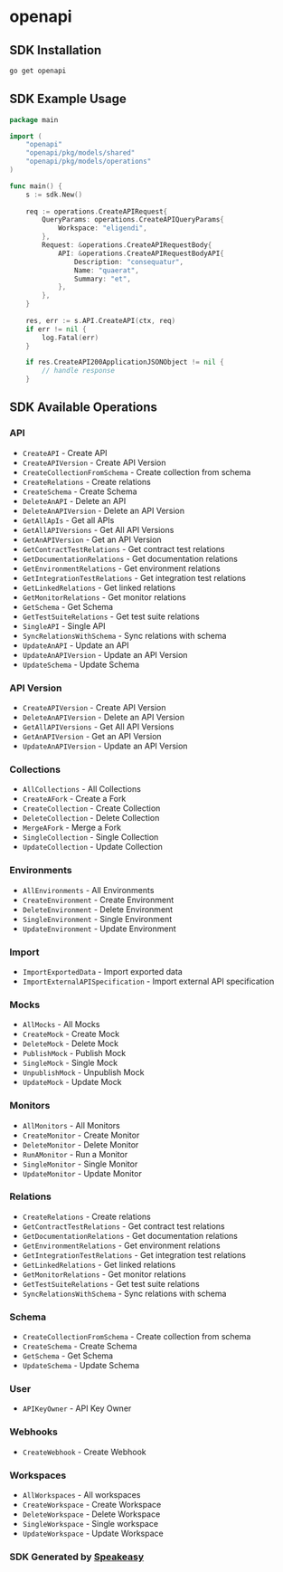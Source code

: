 # openapi

<!-- Start SDK Installation -->
## SDK Installation

```bash
go get openapi
```
<!-- End SDK Installation -->

## SDK Example Usage
<!-- Start SDK Example Usage -->
```go
package main

import (
    "openapi"
    "openapi/pkg/models/shared"
    "openapi/pkg/models/operations"
)

func main() {
    s := sdk.New()
    
    req := operations.CreateAPIRequest{
        QueryParams: operations.CreateAPIQueryParams{
            Workspace: "eligendi",
        },
        Request: &operations.CreateAPIRequestBody{
            API: &operations.CreateAPIRequestBodyAPI{
                Description: "consequatur",
                Name: "quaerat",
                Summary: "et",
            },
        },
    }
    
    res, err := s.API.CreateAPI(ctx, req)
    if err != nil {
        log.Fatal(err)
    }

    if res.CreateAPI200ApplicationJSONObject != nil {
        // handle response
    }
```
<!-- End SDK Example Usage -->

<!-- Start SDK Available Operations -->
## SDK Available Operations

### API

* `CreateAPI` - Create API
* `CreateAPIVersion` - Create API Version
* `CreateCollectionFromSchema` - Create collection from schema
* `CreateRelations` - Create relations
* `CreateSchema` - Create Schema
* `DeleteAnAPI` - Delete an API
* `DeleteAnAPIVersion` - Delete an API Version
* `GetAllApIs` - Get all APIs
* `GetAllAPIVersions` - Get All API Versions
* `GetAnAPIVersion` - Get an API Version
* `GetContractTestRelations` - Get contract test relations
* `GetDocumentationRelations` - Get  documentation relations
* `GetEnvironmentRelations` - Get environment relations
* `GetIntegrationTestRelations` - Get integration test relations
* `GetLinkedRelations` - Get linked relations
* `GetMonitorRelations` - Get monitor relations
* `GetSchema` - Get Schema
* `GetTestSuiteRelations` - Get test suite relations
* `SingleAPI` - Single API
* `SyncRelationsWithSchema` - Sync relations with schema
* `UpdateAnAPI` - Update an API
* `UpdateAnAPIVersion` - Update an API Version
* `UpdateSchema` - Update Schema

### API Version

* `CreateAPIVersion` - Create API Version
* `DeleteAnAPIVersion` - Delete an API Version
* `GetAllAPIVersions` - Get All API Versions
* `GetAnAPIVersion` - Get an API Version
* `UpdateAnAPIVersion` - Update an API Version

### Collections

* `AllCollections` - All Collections
* `CreateAFork` - Create a Fork
* `CreateCollection` - Create Collection
* `DeleteCollection` - Delete Collection
* `MergeAFork` - Merge a Fork
* `SingleCollection` - Single Collection 
* `UpdateCollection` - Update Collection

### Environments

* `AllEnvironments` - All Environments
* `CreateEnvironment` - Create Environment
* `DeleteEnvironment` - Delete Environment
* `SingleEnvironment` - Single Environment
* `UpdateEnvironment` - Update Environment

### Import

* `ImportExportedData` - Import exported data
* `ImportExternalAPISpecification` - Import external API specification

### Mocks

* `AllMocks` - All Mocks
* `CreateMock` - Create Mock
* `DeleteMock` - Delete Mock
* `PublishMock` - Publish Mock
* `SingleMock` - Single Mock
* `UnpublishMock` - Unpublish Mock
* `UpdateMock` - Update Mock

### Monitors

* `AllMonitors` - All Monitors
* `CreateMonitor` - Create Monitor
* `DeleteMonitor` - Delete Monitor
* `RunAMonitor` - Run a Monitor
* `SingleMonitor` - Single Monitor
* `UpdateMonitor` - Update Monitor

### Relations

* `CreateRelations` - Create relations
* `GetContractTestRelations` - Get contract test relations
* `GetDocumentationRelations` - Get  documentation relations
* `GetEnvironmentRelations` - Get environment relations
* `GetIntegrationTestRelations` - Get integration test relations
* `GetLinkedRelations` - Get linked relations
* `GetMonitorRelations` - Get monitor relations
* `GetTestSuiteRelations` - Get test suite relations
* `SyncRelationsWithSchema` - Sync relations with schema

### Schema

* `CreateCollectionFromSchema` - Create collection from schema
* `CreateSchema` - Create Schema
* `GetSchema` - Get Schema
* `UpdateSchema` - Update Schema

### User

* `APIKeyOwner` - API Key Owner

### Webhooks

* `CreateWebhook` - Create Webhook

### Workspaces

* `AllWorkspaces` - All workspaces
* `CreateWorkspace` - Create Workspace
* `DeleteWorkspace` - Delete Workspace
* `SingleWorkspace` - Single workspace
* `UpdateWorkspace` - Update Workspace

<!-- End SDK Available Operations -->

### SDK Generated by [Speakeasy](https://docs.speakeasyapi.dev/docs/using-speakeasy/client-sdks)
